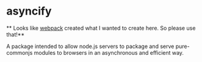 asyncify
========

** Looks like [webpack](https://github.com/webpack/webpack) created what I wanted to create here. So please use that!**

A package intended to allow node.js servers to package and serve pure-commonjs modules to browsers in an asynchronous and efficient way. 
